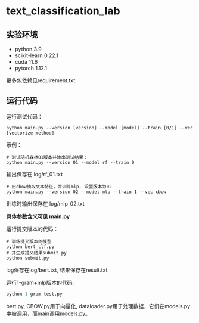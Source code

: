 # text_classification_lab
## 实验环境

- python 3.9
- scikit-learn 0.22.1
- cuda 11.6
- pytorch 1.12.1

更多包依赖见requirement.txt

## 运行代码
运行测试代码：

`python main.py --version [version] --model [model] --train [0/1] --vec [vectorize-method]`

示例：

```shell
# 测试随机森林01版本并输出测试结果：
python main.py --version 01 --model rf --train 0
```
输出保存在 log/rf_01.txt

```shell
# 用cbow抽取文本特征，并训练mlp, 设置版本为02
python main.py --version 02 --model mlp --train 1 --vec cbow
```
训练时输出保存在 log/mlp_02.txt

**具体参数含义可见 main.py**


运行提交版本的代码：
```shell
# 训练提交版本的模型
python bert_clf.py
# 并生成提交结果submit.py
python submit.py
```
log保存在log/bert.txt, 结果保存在result.txt

运行1-gram+mlp版本的代码:
```python
python 1-gram-test.py
```

bert.py, CBOW.py用于向量化, dataloader.py用于处理数据，它们在models.py中被调用，而main调用models.py。


